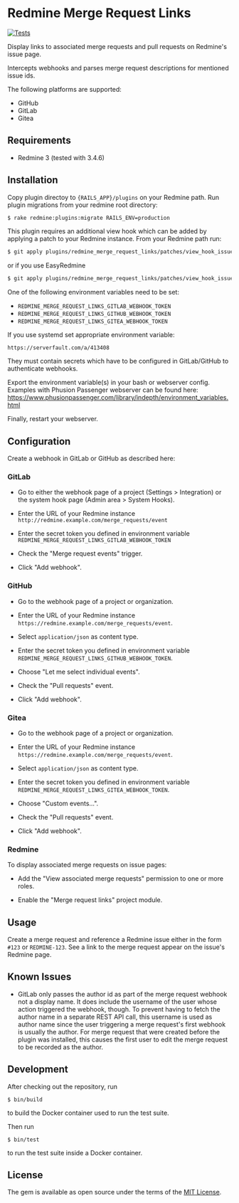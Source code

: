# Redmine Merge Request Links

[![Tests](https://github.com/tf/redmine_merge_request_links/workflows/tests/badge.svg)](https://github.com/tf/redmine_merge_request_links/actions)

Display links to associated merge requests and pull requests on Redmine's issue page.

Intercepts webhooks and parses merge request descriptions for mentioned issue ids.

The following platforms are supported:

* GitHub
* GitLab
* Gitea


## Requirements

* Redmine 3 (tested with 3.4.6)

## Installation

Copy plugin directoy to `{RAILS_APP}/plugins` on your Redmine
path. Run plugin migrations from your redmine root directory:

```bash
$ rake redmine:plugins:migrate RAILS_ENV=production
```

This plugin requires an additional view hook which can be added by
applying a patch to your Redmine instance. From your Redmine path run:

```bash
$ git apply plugins/redmine_merge_request_links/patches/view_hook_issues_show_after_details_redmine_3.4.patch
```

or if you use EasyRedmine
```bash
$ git apply plugins/redmine_merge_request_links/patches/view_hook_issues_show_after_details_easyredmine.patch
```

One of the following environment variables need to be set:

* `REDMINE_MERGE_REQUEST_LINKS_GITLAB_WEBHOOK_TOKEN`
* `REDMINE_MERGE_REQUEST_LINKS_GITHUB_WEBHOOK_TOKEN`
* `REDMINE_MERGE_REQUEST_LINKS_GITEA_WEBHOOK_TOKEN`

If you use systemd set appropriate environment variable:

`https://serverfault.com/a/413408`

They must contain secrets which have to be configured in GitLab/GitHub to
authenticate webhooks.

Export the environment variable(s) in your bash or webserver config.
Examples with Phusion Passenger webserver can be found here:
https://www.phusionpassenger.com/library/indepth/environment_variables.html

Finally, restart your webserver.


## Configuration

Create a webhook in GitLab or GitHub as described here:

### GitLab

* Go to either the webhook page of a project (Settings > Integration)
  or the system hook page (Admin area > System Hooks).

* Enter the URL of your Redmine instance
  `http://redmine.example.com/merge_requests/event`

* Enter the secret token you defined in environment variable
  `REDMINE_MERGE_REQUEST_LINKS_GITLAB_WEBHOOK_TOKEN`

* Check the "Merge request events" trigger.

* Click "Add webhook".

### GitHub

* Go to the webhook page of a project or organization.

* Enter the URL of your Redmine instance
  `https://redmine.example.com/merge_requests/event`.

* Select `application/json` as content type.

* Enter the secret token you defined in environment variable
  `REDMINE_MERGE_REQUEST_LINKS_GITHUB_WEBHOOK_TOKEN`.

* Choose "Let me select individual events".

* Check the "Pull requests" event.

* Click "Add webhook".

### Gitea

* Go to the webhook page of a project or organization.

* Enter the URL of your Redmine instance
  `https://redmine.example.com/merge_requests/event`.

* Select `application/json` as content type.

* Enter the secret token you defined in environment variable
  `REDMINE_MERGE_REQUEST_LINKS_GITEA_WEBHOOK_TOKEN`.

* Choose "Custom events...".

* Check the "Pull requests" event.

* Click "Add webhook".

### Redmine

To display associated merge requests on issue pages:

* Add the "View associated merge requests" permission to one or more
  roles.

* Enable the "Merge request links" project module.


## Usage

Create a merge request and reference a Redmine issue either in the
form `#123` or `REDMINE-123`. See a link to the merge request appear
on the issue's Redmine page.


## Known Issues

* GitLab only passes the author id as part of the merge request
  webhook not a display name. It does include the username of the user
  whose action triggered the webhook, though. To prevent having to
  fetch the author name in a separate REST API call, this username is
  used as author name since the user triggering a merge request's
  first webhook is usually the author. For merge request that were
  created before the plugin was installed, this causes the first user
  to edit the merge request to be recorded as the author.


## Development

After checking out the repository, run

```
$ bin/build
```

to build the Docker container used to run the test suite.

Then run

```
$ bin/test
```

to run the test suite inside a Docker container.

## License

The gem is available as open source under the terms of the
[MIT License](http://opensource.org/licenses/MIT).
